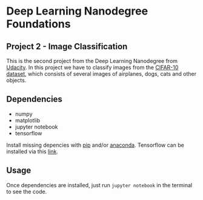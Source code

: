 # Deep Learning Nanodegree Foundations

## Project 2 - Image Classification

This is the second project from the Deep Learning Nanodegree from [Udacity](http://udacity.com).
In this project we have to classify images from the [CIFAR-10 dataset](https://www.cs.toronto.edu/~kriz/cifar.html),
which consists of several images of airplanes, dogs, cats and other objects.

## Dependencies

* numpy
* matplotlib
* jupyter notebook
* tensorflow

Install missing depencies with [pip](https://pip.pypa.io/en/stable/) and/or [anaconda](https://www.continuum.io/downloads). Tensorflow can be installed via this [link](https://www.tensorflow.org/install/).

## Usage

Once dependencies are installed, just run `jupyter notebook` in the terminal to see the code.